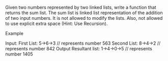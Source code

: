 Given two numbers represented by two linked lists, write a function that returns the sum list. The sum list is linked list representation of the addition of two input numbers. It is not allowed to modify the lists. Also, not allowed to use explicit extra space (Hint: Use Recursion).

Example

Input:
  First List: 5->6->3  // represents number 563
  Second List: 8->4->2 //  represents number 842
Output
  Resultant list: 1->4->0->5  // represents number 1405
